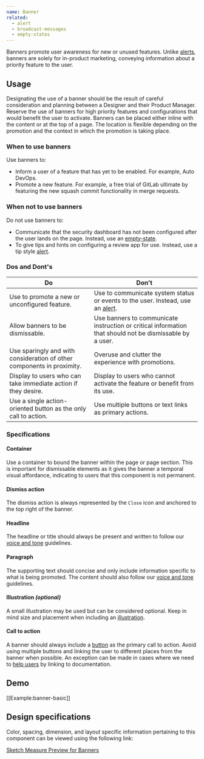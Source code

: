 ```yaml
---
name: Banner
related:
  - alert
  - broadcast-messages
  - empty-states
---
```


Banners promote user awareness for new or unused features. Unlike [alerts](/components/alert), banners are solely for in-product marketing, conveying information about a priority feature to the user. 

## Usage

Designating the use of a banner should be the result of careful consideration and planning between a Designer and their Product Manager. Reserve the use of banners for high priority features and configurations that would benefit the user to activate. Banners can be placed either inline with the content or at the top of a page. The location is flexible depending on the promotion and the context in which the promotion is taking place.

### When to use banners
Use banners to: 
- Inform a user of a feature that has yet to be enabled. For example, Auto DevOps. 
- Promote a new feature. For example, a free trial of GitLab ultimate by featuring the new squash commit functionality in merge requests.    

### When not to use banners
Do not use banners to:
- Communicate that the security dashboard has not been configured after the user lands on the page. Instead, use an [empty-state](https://design.gitlab.com/regions/empty-states). 
- To give tips and hints on configuring a review app for use. Instead, use a tip style [alert](/components/alert). 

### Dos and Dont's

| Do | Don't |
| ------ | ------ |
| Use to promote a new or unconfigured feature. | Use to communicate system status or events to the user. Instead, use an [alert](/components/alert). |
| Allow banners to be dismissable. | Use banners to communicate instruction or critical information that should not be dismissable by a user. | 
| Use sparingly and with consideration of other components in proximity. | Overuse and clutter the experience with promotions. | 
| Display to users who can take immediate action if they desire.  | Display to users who cannot activate the feature or benefit from its use.  | 
| Use a single action-oriented button as the only call to action. | Use multiple buttons or text links as primary actions. | 


### Specifications

#### Container

Use a container to bound the banner within the page or page section. This is important for dismissable elements as it gives the banner a temporal visual affordance, indicating to users that this component is not permanent. 

#### Dismiss action

The dismiss action is always represented by the `Close` icon and anchored to the top right of the banner. 

#### Headline

The headline or title should always be present and written to follow our [voice and tone](https://design.gitlab.com/content/voice-tone/) guidelines. 

#### Paragraph

The supporting text should concise and only include information specific to what is being promoted. The content should also follow our [voice and tone](https://design.gitlab.com/content/voice-tone/) guidelines.

#### Illustration *(optional)*

A small illustration may be used but can be considered optional. Keep in mind size and placement when including an [illustration](https://design.gitlab.com/product-foundations/illustration). 

#### Call to action

A banner should always include a [button](https://design.gitlab.com/components/buttons) as the primary call to action. Avoid using multiple buttons and linking the user to different places from the banner when possible. An exception can be made in cases where we need to [help users](https://design.gitlab.com/usability/helping-users) by linking to documentation. 

## Demo

[[Example:banner-basic]]

## Design specifications

Color, spacing, dimension, and layout specific information pertaining to this component can be viewed using the following link:

[Sketch Measure Preview for Banners](https://gitlab-org.gitlab.io/gitlab-design/hosted/design-gitlab-specs/banners-spec-previews/)
